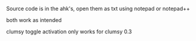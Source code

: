 Source code is in the ahk's, open them as txt using notepad or notepad++ 

both work as intended

clumsy toggle activation only works for clumsy 0.3
